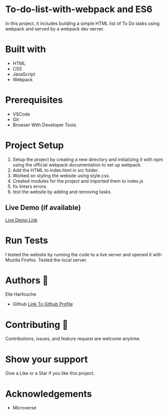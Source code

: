  
# To-do-list-with-webpack and ES6
In this project, it includes building a simple HTML list of To Do tasks using webpack and served by a webpack dev server.

# Built with
<ul>
<li>HTML</li>
<li>CSS</li>
<li>JavaScript</li>
  <li>Webpack</li>
</ul>

# Prerequisites
<ul>
<li>VSCode</li>
<li>Git</li>
<li>Browser With Developer Tools</li>
</ul>

# Project Setup
1. Setup the project by creating a new directory and initializing it with npm using the official webpack documentation to set up webpack.
2. Add the HTML to index.html in src folder.
3. Worked on styling the website using style.css.
4. Created modules for the project and imported them to index.js
5. fix linters errors.
6. test the website by adding and removing tasks.

## Live Demo (if available)

[Live Demo Link](https://x-elie-x.github.io/To-Do-list/)


# Run Tests
I tested the website by running the code to a live server and opened it with Mozilla Firefox. Tested the local server.
# Authors  	:bookmark_tabs:
Elie Harfouche
<ul>
<li>Github <a href="https://github.com/X-Elie-X">Link To Github Profile</a></li>

</ul>

# Contributing :handshake:
Contributions, issues, and feature request are welcome anytime.

# Show your support
Give a Like or a Star if you like this project.

# Acknowledgements
<ul>
<li>Microverse</li>

